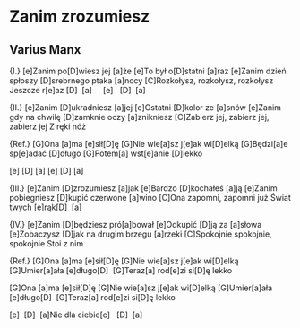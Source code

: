 # Zanim zrozumiesz
## Varius Manx


{I.}
[e]Zanim po[D]wiesz jej [a]że
[e]To był o[D]statni [a]raz
[e]Zanim dzień spłoszy [D]srebrnego ptaka [a]nocy
[C]Rozkołysz, rozkołysz, rozkołysz
Jeszcze r[e]az [D]  [a]     [e]   [D]  [a]  

{II.}
[e]Zanim [D]ukradniesz [a]jej
[e]Ostatni [D]kolor ze [a]snów
[e]Zanim gdy na chwilę [D]zamknie oczy [a]znikniesz
[C]Zabierz jej, zabierz jej, zabierz jej
Z ręki nóż

{Ref.}
[G]Ona [a]ma [e]sił[D]ę
[G]Nie wie[a]sz j[e]ak wi[D]elką
[G]Będzi[a]e sp[e]adać [D]długo
[G]Potem[a] wst[e]anie [D]lekko

[e]  [D] [a]  [e]  [D] [a] 

{III.}
[e]Zanim [D]zrozumiesz [a]jak
[e]Bardzo [D]kochałeś [a]ją
[e]Zanim pobiegniesz [D]kupić czerwone [a]wino
[C]Ona zapomni, zapomni już
Świat twych [e]rąk[D]  [a]  

{IV.}
[e]Zanim [D]będziesz pró[a]bował
[e]Odkupić [D]ją za [a]słowa
[e]Zobaczysz [D]jak na drugim brzegu [a]rzeki
[C]Spokojnie spokojnie, spokojnie
Stoi z nim

{Ref.}
[G]Ona [a]ma [e]sił[D]ę
[G]Nie wie[a]sz j[e]ak wi[D]elką
[G]Umier[a]ała [e]długo[D] 
[G]Teraz[a] rod[e]zi si[D]ę lekko

[G]Ona [a]ma [e]sił[D]ę
[G]Nie wie[a]sz j[e]ak wi[D]elką
[G]Umier[a]ała [e]długo[D] 
[G]Teraz[a] rod[e]zi si[D]ę lekko

[e]   [D]  [a]Nie dla ciebie[e]   [D]  [a]  

